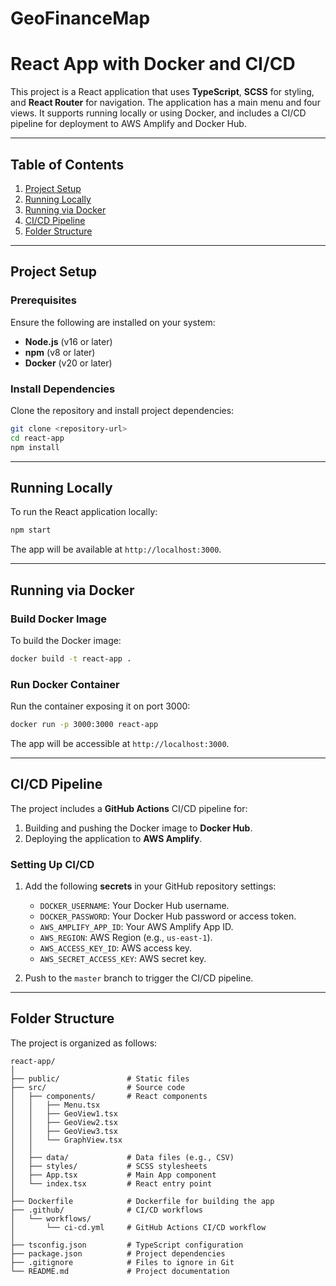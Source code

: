 # GeoFinanceMap

# React App with Docker and CI/CD

This project is a React application that uses **TypeScript**, **SCSS** for styling, and **React Router** for navigation. The application has a main menu and four views. It supports running locally or using Docker, and includes a CI/CD pipeline for deployment to AWS Amplify and Docker Hub.

---

## Table of Contents

1. [Project Setup](#project-setup)
2. [Running Locally](#running-locally)
3. [Running via Docker](#running-via-docker)
4. [CI/CD Pipeline](#cicd-pipeline)
5. [Folder Structure](#folder-structure)

---

## Project Setup

### Prerequisites

Ensure the following are installed on your system:

- **Node.js** (v16 or later)
- **npm** (v8 or later)
- **Docker** (v20 or later)

### Install Dependencies

Clone the repository and install project dependencies:

```bash
git clone <repository-url>
cd react-app
npm install
```

---

## Running Locally

To run the React application locally:

```bash
npm start
```

The app will be available at `http://localhost:3000`.

---

## Running via Docker

### Build Docker Image

To build the Docker image:

```bash
docker build -t react-app .
```

### Run Docker Container

Run the container exposing it on port 3000:

```bash
docker run -p 3000:3000 react-app
```

The app will be accessible at `http://localhost:3000`.

---

## CI/CD Pipeline

The project includes a **GitHub Actions** CI/CD pipeline for:

1. Building and pushing the Docker image to **Docker Hub**.
2. Deploying the application to **AWS Amplify**.

### Setting Up CI/CD

1. Add the following **secrets** in your GitHub repository settings:
    - `DOCKER_USERNAME`: Your Docker Hub username.
    - `DOCKER_PASSWORD`: Your Docker Hub password or access token.
    - `AWS_AMPLIFY_APP_ID`: Your AWS Amplify App ID.
    - `AWS_REGION`: AWS Region (e.g., `us-east-1`).
    - `AWS_ACCESS_KEY_ID`: AWS access key.
    - `AWS_SECRET_ACCESS_KEY`: AWS secret key.

2. Push to the `master` branch to trigger the CI/CD pipeline.

---

## Folder Structure

The project is organized as follows:

```plaintext
react-app/
│
├── public/               # Static files
├── src/                  # Source code
│   ├── components/       # React components
│   │   ├── Menu.tsx
│   │   ├── GeoView1.tsx
│   │   ├── GeoView2.tsx
│   │   ├── GeoView3.tsx
│   │   └── GraphView.tsx
│   │
│   ├── data/             # Data files (e.g., CSV)
│   ├── styles/           # SCSS stylesheets
│   ├── App.tsx           # Main App component
│   └── index.tsx         # React entry point
│
├── Dockerfile            # Dockerfile for building the app
├── .github/              # CI/CD workflows
│   └── workflows/
│       └── ci-cd.yml     # GitHub Actions CI/CD workflow
│
├── tsconfig.json         # TypeScript configuration
├── package.json          # Project dependencies
├── .gitignore            # Files to ignore in Git
└── README.md             # Project documentation
```